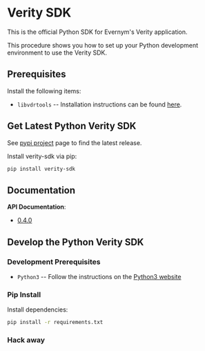 # Verity SDK

This is the official Python SDK for Evernym's Verity application. 

This procedure shows you how to set up your Python development environment to use the Verity SDK. 

## Prerequisites
Install the following items:
* `libvdrtools` -- Installation instructions can be found [here](https://gitlab.com/evernym/verity/vdr-tools#installing).

## Get Latest Python Verity SDK
See [pypi project](https://pypi.org/project/verity-sdk/) page to find the latest release. 

Install verity-sdk via pip:
```sh
pip install verity-sdk
```

## Documentation
**API Documentation**:
* [0.4.0](https://developer.evernym.com/doc/python/0.4.0/index.html)

## Develop the Python Verity SDK

### Development Prerequisites
* `Python3` -- Follow the instructions on the [Python3 website](https://www.python.org/downloads/)

### Pip Install
Install dependencies:
```sh
pip install -r requirements.txt
```

### Hack away